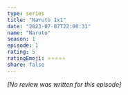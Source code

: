 ```yaml
---
type: series
title: "Naruto 1x1"
date: "2023-07-07T22:00:31"
name: "Naruto"
season: 1
episode: 1
rating: 5
ratingEmoji: ⭐️⭐️⭐️⭐️⭐️
share: false
---
```


_[No review was written for this episode]_
